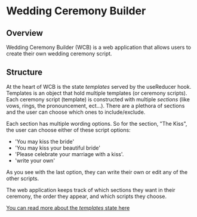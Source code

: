 # Wedding Ceremony Builder

## Overview
Wedding Ceremony Builder (WCB) is a web application that allows users to create their own wedding ceremony script.  

## Structure
At the heart of WCB is the state *templates* served by the useReducer hook.  Templates is an object that hold multiple templates (or ceremony scripts).  Each ceremony script (template) is constructed with multiple *sections* (like vows, rings, the pronouncement, ect...).  There are a plethora of sections and the user can choose which ones to include/exclude.

Each section has multiple wording options.  So for the section, "The Kiss", the user can choose either of these script options:
  - 'You may kiss the bride'
  - 'You may kiss your beautiful bride'
  - 'Please celebrate your marriage with a kiss'.
  - 'write your own'

As you see with the last option, they can write their own or edit any of the other scripts.  

The web application keeps track of which sections they want in their ceremony, the order they appear, and which scripts they choose.

[You can read more about the *templates* state here](/docs/templates.md)

